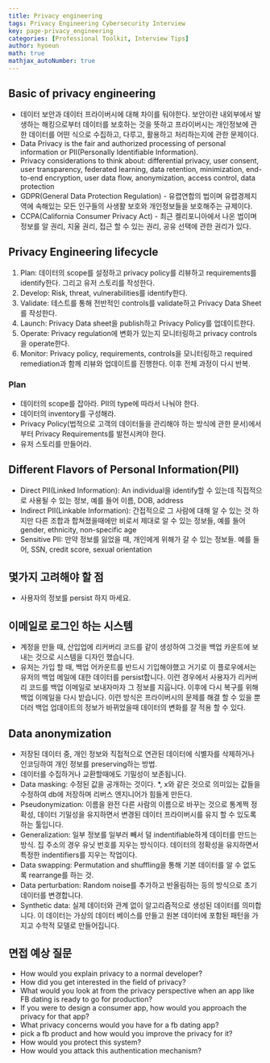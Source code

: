 ```yaml
---
title: Privacy engineering
tags: Privacy Engineering Cybersecurity Interview
key: page-privacy_engineering
categories: [Professional Toolkit, Interview Tips]
author: hyoeun
math: true
mathjax_autoNumber: true
---
```


## Basic of privacy engineering
* 데이터 보안과 데이터 프라이버시에 대해 차이를 둬야한다. 보안이란 내외부에서 발생하는 해킹으로부터 데이터를 보호하는 것을 뜻하고 프라이버시는 개인정보에 관한 데이터를 어떤 식으로 수집하고, 다루고, 활용하고 처리하는지에 관한 문제이다.
* Data Privacy is the fair and authorized processing of personal information or PII(Personally Identifiable Information).
* Privacy considerations to think about: differential privacy, user consent, user transparency, federated learning, data retention, minimization, end-to-end encryption, user data flow, anonymization, access control, data protection
* GDPR(General Data Protection Regulation) - 유렵연합의 법이며 유렵경제지역에 속해있는 모든 인구들의 사생활 보호와 개인정보들을 보호해주는 규제이다.
* CCPA(California Consumer Privacy Act) - 최근 켈리포니아에서 나온 법이며 정보를 알 권리, 지울 권리, 접근 할 수 있는 권리, 공유 선택에 관한 권리가 있다.

## Privacy Engineering lifecycle
1. Plan: 데이터의 scope를 설정하고 privacy policy를 리뷰하고 requirements를 identify한다. 그리고 유저 스토리를 작성한다.
1. Develop: Risk, threat, vulnerabilities를 identify한다.
1. Validate: 테스트를 통해 전반적인 controls를 validate하고 Privacy Data Sheet를 작성한다.
1. Launch: Privacy Data sheet을 publish하고 Privacy Policy를 업데이트한다.
1. Operate: Privacy regulation에 변화가 있는지 모니터링하고 privacy controls을 operate한다.
1. Monitor: Privacy policy, requirements, controls을 모니터링하고 required remediation과 함께 리뷰와 업데이트를 진행한다. 이후 전체 과정이 다시 반복.

### Plan
* 데이터의 scope를 잡아라. PII의 type에 따라서 나눠야 한다.
* 데이터의 inventory를 구성해라.
* Privacy Policy(법적으로 고객의 데이터들을 관리해야 하는 방식에 관한 문서)에서부터 Privacy Requirements를 발전시켜야 한다.
* 유저 스토리를 만들어라. 

## Different Flavors of Personal Information(PII)
* Direct PII(Linked Information): An individual을 identify할 수 있는데 직접적으로 사용될 수 있는 정보, 예를 들어 이름, DOB, address
* Indirect PII(Linkable Information): 간접적으로 그 사람에 대해 알 수 있는 것 하지만 다른 조합과 합쳐졌을때에만 비로서 제대로 알 수 있는 정보들, 예를 들어 gender, ethnicity, non-specific age
* Sensitive PII: 만약 정보를 잃었을 때, 개인에게 위해가 갈 수 있는 정보들. 예를 들어, SSN, credit score, sexual orientation

## 몇가지 고려해야 할 점
* 사용자의 정보를 persist 하지 마세요.

## 이메일로 로그인 하는 시스템
* 계정을 만들 때, 산입업에 리커버리 코드를 같이 생성하여 그것을 백업 카운트에 보내는 것으로 시스템을 디자인 했습니다.
* 유저는 가입 할 때, 백업 어카운트를 반드시 기입해야했고 거기로 이 플로우에서는 유저의 백업 메일에 대한 데이터를 persist합니다. 이런 경우에서 사용자가 리커버리 코드를 백업 이메일로 보내자마자 그 정보를 지웁니다. 이후에 다시 복구를 위해 백업 이메일을 다시 받습니다. 이런 방식은 프라이버시의 문제를 해결 할 수 있을 뿐더러 백업 업데이트의 정보가 바뀌었을때 데이터의 변화를 잘 적용 할 수 있다.

## Data anonymization
* 저장된 데이터 중, 개인 정보와 직접적으로 연관된 데이터에 식별자를 삭제하거나 인코딩하여 개인 정보를 preserving하는 방법.
* 데이터를 수집하거나 교환할때에도 기밀성이 보존됩니다.
* Data masking: 수정된 값을 공개하는 것이다. *, x와 같은 것으로 의미있는 값들을 수정하여 db에 저장하며 리버스 엔지니어가 힘들게 만든다.
* Pseudonymization: 이름을 완전 다른 사람의 이름으로 바꾸는 것으로 통계쩍 정확성, 데이터 기밀성을 유지하면서 변경된 데이터 프라이버시를 유지 할 수 있도록 하는 툴입니다.
* Generalization: 일부 정보를 일부러 빼서 덜 indentifiable하게 데이터를 만드는 방식. 집 주소의 경우 유닛 번호를 지우는 방식이다. 데이터의 정확성을 유지하면서 특정한 indentifiers를 지우는 작업이다.
* Data swapping: Permutation and shuffling을 통해 기본 데이터를 알 수 없도록 rearrange를 하는 것.
* Data perturbation: Random noise를 추가하고 반올림하는 등의 방식으로 초기 데이터를 변경합니다.
* Synthetic data: 실제 데이터와 관계 없이 알고리즘적으로 생성된 데이터를 의미합니다. 이 데이터는 가상의 데이터 베이스를 만들고 원본 데이터에 포함된 패턴을 가지고 수학적 모델로 만들어집니다.

## 면접 예상 질문
* How would you explain privacy to a normal developer?
* How did you get interested in the field of privacy?
* What would you look at from the privacy perspective when an app like FB dating is ready to go for production?
* If you were to design a consumer app, how would you approach the privacy for that app?
* What privacy concerns would you have for a fb dating app?
* pick a fb product and how would you improve the privacy for it?
* How would you protect this system?
* How would you attack this authentication mechanism?

